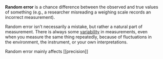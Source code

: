 **Random error** is a chance difference between the observed and true values of something (e.g., a researcher misreading a weighing scale records an incorrect measurement).

Random error isn’t necessarily a mistake, but rather a natural part of measurement. There is always some [variability](https://www.scribbr.com/statistics/variability/) in measurements, even when you measure the same thing repeatedly, because of fluctuations in the environment, the instrument, or your own interpretations.

Random error mainly affects [[precision]]